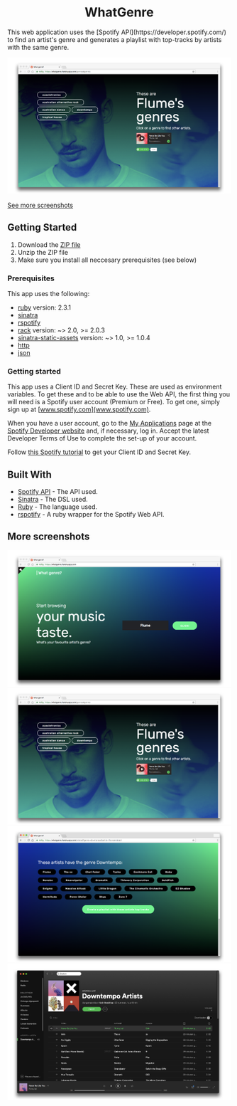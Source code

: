 <h1 align="center">
  WhatGenre
</h1>
This web application uses the [Spotify API](https://developer.spotify.com/) to find an artist's genre and generates a playlist with top-tracks by artists with the same genre.

![Screenshot](/docs/screenshot2.png)

[See more screenshots](#more-screenshots)

## Getting Started

1. Download the [ZIP file](https://github.com/khendrikse/whatgenre/archive/master.zip)
2. Unzip the ZIP file
3. Make sure you install all neccesary prerequisites (see below)

### Prerequisites

This app uses the following:
* [ruby](https://www.ruby-lang.org/en/documentation/installation/) version: 2.3.1
* [sinatra](https://rubygems.org/gems/sinatra)
* [rspotify](https://rubygems.org/gems/rspotify)
* [rack](https://rubygems.org/gems/rack) version: ~> 2.0, >= 2.0.3
* [sinatra-static-assets](https://rubygems.org/gems/sinatra-static-assets) version: ~> 1.0, >= 1.0.4
* [http](https://rubygems.org/gems/http)
* [json](https://rubygems.org/gems/json)

### Getting started

This app uses a Client ID and Secret Key. These are used as environment variables. To get these and to be able to use the Web API, the first thing you will need is a Spotify user account (Premium or Free). To get one, simply sign up at [www.spotify.com](www.spotify.com).

When you have a user account, go to the [My Applications](https://developer.spotify.com/my-applications) page at the [Spotify Developer website](https://developer.spotify.com) and, if necessary, log in. Accept the latest Developer Terms of Use to complete the set-up of your account.

Follow [this Spotify tutorial](https://developer.spotify.com/web-api/tutorial/) to get your Client ID and Secret Key.

## Built With

* [Spotify API](https://developer.spotify.com/web-api/) - The API used.
* [Sinatra](https://rubygems.org/gems/sinatra) - The DSL used.
* [Ruby](https://www.ruby-lang.org/en/documentation/installation/) - The language used.
* [rspotify](https://rubygems.org/gems/rspotify) - A ruby wrapper for the Spotify Web API.

## More screenshots
![Screenshot](/docs/screenshot1.png)
![Screenshot](/docs/screenshot2.png)
![Screenshot](/docs/screenshot3.png)
![Screenshot](/docs/screenshot4.png)
